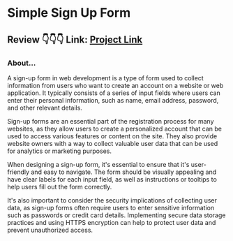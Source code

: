 # Simple Sign Up Form 

## Review 👇👇👇 Link:  [Project Link](https://bekcodingaddict.github.io/Front-End_Tricks/Simple_SignUp_Form/)

<h3>About...</h3>



A sign-up form in web development is a type of form used to collect information from users who want to create an account on a website or web application. It typically consists of a series of input fields where users can enter their personal information, such as name, email address, password, and other relevant details.

Sign-up forms are an essential part of the registration process for many websites, as they allow users to create a personalized account that can be used to access various features or content on the site. They also provide website owners with a way to collect valuable user data that can be used for analytics or marketing purposes.

When designing a sign-up form, it's essential to ensure that it's user-friendly and easy to navigate. The form should be visually appealing and have clear labels for each input field, as well as instructions or tooltips to help users fill out the form correctly.

It's also important to consider the security implications of collecting user data, as sign-up forms often require users to enter sensitive information such as passwords or credit card details. Implementing secure data storage practices and using HTTPS encryption can help to protect user data and prevent unauthorized access.
